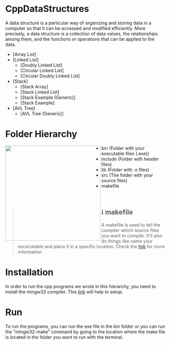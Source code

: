 # CppDataStructures
A data structure is a particular way of organizing and storing data in a computer so that it can
be accessed and modified efficiently. More precisely, a data structure is a collection of data
values, the relationships among them, and the functions or operations that can be applied to
the data.
* [Array List]
* [Linked List]
  * [Doubly Linked List]
  * [Circular Linked List]
  * [Circular Doubly Linked List]
* [Stack]
  * [Stack Array]
  * [Stack Linked List]
  * [Stack Example (Generic)]
  * [Stack Example]
* [AVL Tree]
  * [AVL Tree (Generic)]
# Folder Hierarchy
<img align="left" width="300" src="https://user-images.githubusercontent.com/43681383/98971267-f89b2e00-2521-11eb-9350-3d62c48e447a.png">

* bin (Folder with your executable files (.exe))
* include (Folder with header files)
* lib (Folder with .o files)
* src (The folder with your source files)
* makefile
<br>

> ## ℹ️ makefile
> A makefile is used to tell the compiler which source files you want to compile. It'll also do things like name your excecutable and place it in a specific location.
> Check the [link](https://www.cs.bu.edu/teaching/cpp/writing-makefiles/) for more information.
# Installation
In order to run the cpp programs we wrote in this hierarchy, you need to install the mingw32 compiler.
This [link](https://www.ics.uci.edu/~pattis/common/handouts/mingweclipse/mingw.html) will help to setup.
# Run
To run the programs, you can run the exe file in the bin folder or you can run the "mingw32-make" command by going to the location where the make file is located in the folder you want to run with the terminal.
